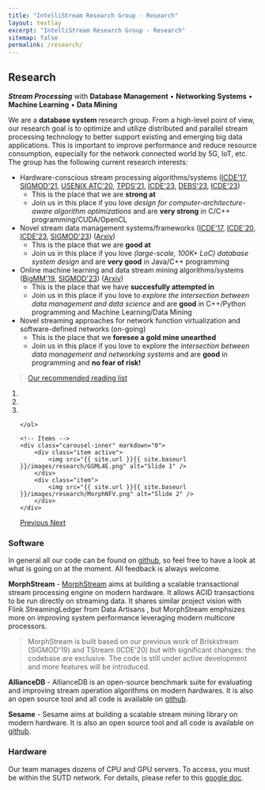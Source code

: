 ```yaml
---
title: "IntelliStream Research Group - Research"
layout: textlay
excerpt: "IntelliStream Research Group - Research"
sitemap: false
permalink: /research/
---
```


## Research
***Stream Processing*** with 
	**Database Management** • **Networking Systems** • **Machine Learning** • **Data Mining** 

We are a <b> database system </b> research group. From a high-level point of view, our research goal is to optimize and utilize distributed and parallel stream processing technology to better support existing and emerging big data applications. This is important to improve performance and reduce resource consumption, especially for the network connected world
by 5G, IoT, etc. The group has the following current research interests:

- Hardware-conscious stream processing algorithms/systems ([ICDE'17](https://doi.org/10.1109/ICDE.2017.119), [SIGMOD'21](https://intellistream.github.io/downloads/papers/rdm044-zhangA.pdf), [USENIX ATC'20](https://dl.acm.org/doi/abs/10.5555/3489146.3489189), [TPDS'21](https://doi.org/10.1109/TPDS.2021.3066407), [ICDE'23](https://intellistream.github.io/downloads/papers/CStream.pdf), [DEBS'23](https://intellistream.github.io/downloads/papers/Zeng-2023-CStream-DEBS.pdf), [ICDE'23](https://intellistream.github.io/downloads/papers/Zhang-2023-OIJ-OpenMLDB_CR.pdf))
	- This is the place that we are <b> strong at </b>
	- Join us in this place if you love <i> design for computer-architecture-aware algorithm optimizations </i> and are <b>very strong</b> in C/C++ programming/CUDA/OpenCL
- Novel stream data management systems/frameworks ([ICDE'17](https://doi.org/10.1109/ICDE.2017.166), [ICDE'20](https://doi.org/10.1109/ICDE48307.2020.00136), [ICDE'23](https://intellistream.github.io/downloads/papers/CompressStreamDB.pdf), [SIGMOD'23](https://intellistream.github.io/downloads/papers/MorphStream.pdf)) ([Arxiv](https://arxiv.org/abs/2208.09827)) 
	- This is the place that we are <b> good at </b>
	- Join us in this place if you love <i> (large-scale, 100K+ LoC) database system design </i> and are <b>very good</b> in Java/C++ programming 
- Online machine learning and data stream mining algorithms/systems ([BigMM'19](https://dl.acm.org/doi/abs/10.5555/3489146.3489189), [SIGMOD'23]()) ([Arxiv](https://arxiv.org/abs/2203.12368))
	- This is the place that we have <b> succesfully attempted in </b>
	- Join us in this place if you love to <i> explore the intersection between data management and data science </i> and are <b>good</b> in C++/Python programming and Machine Learning/Data Mining
- Novel streaming approaches for network function virtualization and software-defined networks (on-going)
	- This is the place that we <b> foresee a gold mine unearthed </b>
	- Join us in this place if you love to explore the <i> intersection between data management and networking systems </i> and are <b>good</b> in programming and <b>no fear of risk!</b>

> [Our recommended reading list](https://intellistream.github.io/StreamProcessing_ReadingList/)

<div markdown="0" id="carousel" class="carousel slide" data-ride="carousel" data-interval="3000" data-pause="hover" >
    <!-- Menu -->
    <ol class="carousel-indicators">
        <li data-target="#carousel" data-slide-to="0" class="active"></li>
        <li data-target="#carousel" data-slide-to="1"></li>
        <li data-target="#carousel" data-slide-to="2"></li>

    </ol>

    <!-- Items -->
    <div class="carousel-inner" markdown="0">
        <div class="item active">
            <img src="{{ site.url }}{{ site.baseurl }}/images/research/GSML4E.png" alt="Slide 1" />
        </div>
        <div class="item">
            <img src="{{ site.url }}{{ site.baseurl }}/images/research/MorphNFV.png" alt="Slide 2" />
        </div>
    </div>
  <a class="left carousel-control" href="#carousel" role="button" data-slide="prev">
    <span class="glyphicon glyphicon-chevron-left" aria-hidden="true"></span>
    <span class="sr-only">Previous</span>
  </a>
  <a class="right carousel-control" href="#carousel" role="button" data-slide="next">
    <span class="glyphicon glyphicon-chevron-right" aria-hidden="true"></span>
    <span class="sr-only">Next</span>
  </a>
</div>


### Software
In general all our code can be found on [github](https://github.com/intellistream/), so feel free to have a look at what is going on at the moment. All feedback is always welcome. 

<b>MorphStream</b> - [MorphStream](https://github.com/intellistream/MorphStream) aims at building a scalable transactional stream processing engine on modern hardware. It allows ACID transactions to be run directly on streaming data. It shares similar project vision with Flink StreamingLedger from Data Artisans , but MorphStream emphsizes more on improving system performance leveraging modern multicore processors. 

> MorphStream is built based on our previous work of Briskstream (SIGMOD'19) and TStream (ICDE'20) but with significant changes: the codebase are exclusive. The code is still under active development and more features will be introduced. 

<!---[]({{ site.url }}{{ site.baseurl }}/images/research/AllianceDB_Logo.bmp){: style="width: 100px; float: left; border: 10px"}-->

<b>AllianceDB</b> - AllianceDB is an open-source benchmark suite for evaluating and improving stream operation algorithms on modern hardwares.
It is also an open source tool and all code is available on [github](https://github.com/intellistream/AllianceDB). 

<b>Sesame</b> - Sesame aims at building a scalable stream mining library on modern hardware.
It is also an open source tool and all code is available on [github](https://github.com/intellistream/sesame). 

### Hardware
Our team manages dozens of CPU and GPU servers. To access, you must be within the SUTD network. For details, please refer to this [google doc](https://docs.google.com/document/d/1RJfLIpZfG87YV8f3nkSh1OZ091oIQVM-/edit?usp=sharing&ouid=102789742341353270250&rtpof=true&sd=true).







